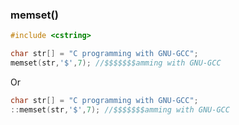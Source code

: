 ### memset()

```cpp 
#include <cstring>

char str[] = "C programming with GNU-GCC";
memset(str,'$',7); //$$$$$$$amming with GNU-GCC
```

Or

```cpp
char str[] = "C programming with GNU-GCC";
::memset(str,'$',7); //$$$$$$$amming with GNU-GCC
```